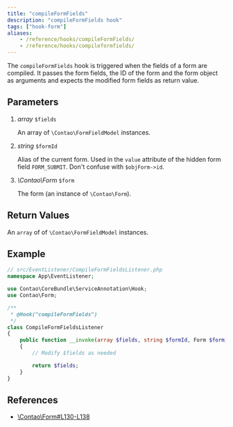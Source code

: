 ```yaml
---
title: "compileFormFields"
description: "compileFormFields hook"
tags: ["hook-form"]
aliases:
    - /reference/hooks/compileFormFields/
    - /reference/hooks/compileformfields/
---
```



The `compileFormFields` hook is triggered when the fields of a form are compiled. 
It passes the form fields, the ID of the form and the form object as arguments
and expects the modified form fields as return value.


## Parameters

1. *array* `$fields`

	  An array of `\Contao\FormFieldModel` instances.

2. *string* `$formId`

	  Alias of the current form. Used in the `value` attribute of the hidden form
    field `FORM_SUBMIT`. Don't confuse with `$objForm->id`.

3. *\Contao\Form* `$form`

	  The form (an instance of `\Contao\Form`).


## Return Values

An `array` of of `\Contao\FormFieldModel` instances.


## Example

```php
// src/EventListener/CompileFormFieldsListener.php
namespace App\EventListener;

use Contao\CoreBundle\ServiceAnnotation\Hook;
use Contao\Form;

/**
 * @Hook("compileFormFields")
 */
class CompileFormFieldsListener
{
    public function __invoke(array $fields, string $formId, Form $form): array
    {
        // Modify $fields as needed

        return $fields;
    }
}
```


## References

* [\Contao\Form#L130-L138](https://github.com/contao/contao/blob/4.7.6/core-bundle/src/Resources/contao/forms/Form.php#L130-L138)
